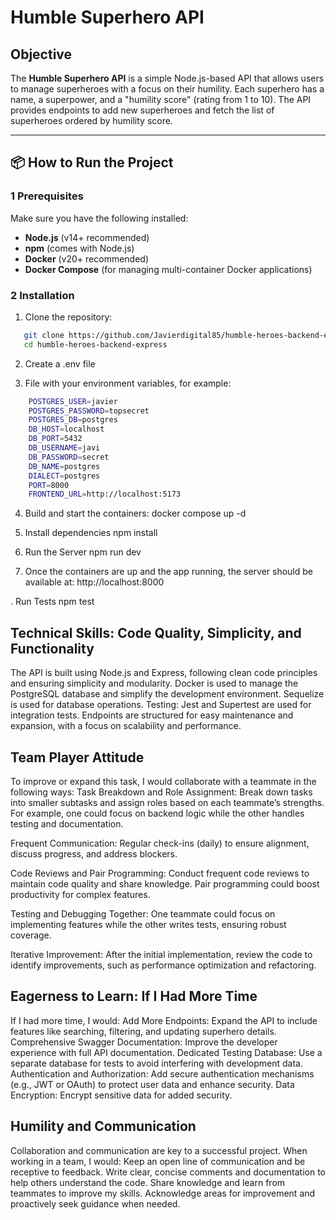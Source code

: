 # Humble Superhero API

## Objective

The **Humble Superhero API** is a simple Node.js-based API that allows users to manage superheroes with a focus on their humility. Each superhero has a name, a superpower, and a "humility score" (rating from 1 to 10). The API provides endpoints to add new superheroes and fetch the list of superheroes ordered by humility score.

---

## 📦 How to Run the Project

### 1 Prerequisites

Make sure you have the following installed:

- **Node.js** (v14+ recommended)
- **npm** (comes with Node.js)
- **Docker** (v20+ recommended)
- **Docker Compose** (for managing multi-container Docker applications)

### 2 Installation

1. Clone the repository:

```bash
   git clone https://github.com/Javierdigital85/humble-heroes-backend-express
   cd humble-heroes-backend-express
```

2. Create a .env file 

3.  File with your environment variables, for example:
```bash
    POSTGRES_USER=javier
    POSTGRES_PASSWORD=topsecret
    POSTGRES_DB=postgres
    DB_HOST=localhost
    DB_PORT=5432
    DB_USERNAME=javi
    DB_PASSWORD=secret
    DB_NAME=postgres
    DIALECT=postgres
    PORT=8000
    FRONTEND_URL=http://localhost:5173
```    

4.  Build and start the containers:
    docker compose up -d

5. Install dependencies
   npm install

6. Run the Server
   npm run dev

7. Once the containers are up and the app running, the server should be available at:
   http://localhost:8000   

. Run Tests
   npm test

## Technical Skills: Code Quality, Simplicity, and Functionality

The API is built using Node.js and Express, following clean code principles and ensuring simplicity and modularity.
Docker is used to manage the PostgreSQL database and simplify the development environment.
Sequelize is used for database operations.
Testing: Jest and Supertest are used for integration tests.
Endpoints are structured for easy maintenance and expansion, with a focus on scalability and performance.

## Team Player Attitude

To improve or expand this task, I would collaborate with a teammate in the following ways:
Task Breakdown and Role Assignment:
Break down tasks into smaller subtasks and assign roles based on each teammate’s strengths. For example, one could focus on backend logic while the other handles testing and documentation.

Frequent Communication:
Regular check-ins (daily) to ensure alignment, discuss progress, and address blockers.

Code Reviews and Pair Programming:
Conduct frequent code reviews to maintain code quality and share knowledge. Pair programming could boost productivity for complex features.

Testing and Debugging Together:
One teammate could focus on implementing features while the other writes tests, ensuring robust coverage.

Iterative Improvement:
After the initial implementation, review the code to identify improvements, such as performance optimization and refactoring.

## Eagerness to Learn: If I Had More Time

If I had more time, I would:
Add More Endpoints: Expand the API to include features like searching, filtering, and updating superhero details.
Comprehensive Swagger Documentation: Improve the developer experience with full API documentation.
Dedicated Testing Database: Use a separate database for tests to avoid interfering with development data.
Authentication and Authorization: Add secure authentication mechanisms (e.g., JWT or OAuth) to protect user data and enhance security.
Data Encryption: Encrypt sensitive data for added security.

## Humility and Communication

Collaboration and communication are key to a successful project. When working in a team, I would:
Keep an open line of communication and be receptive to feedback.
Write clear, concise comments and documentation to help others understand the code.
Share knowledge and learn from teammates to improve my skills.
Acknowledge areas for improvement and proactively seek guidance when needed.